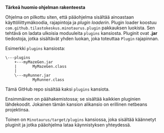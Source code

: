**Tärkeä huomio ohjelman rakenteesta**

Ohjelma on pilkottu siten, että pääohjelma sisältää ainoastaan käyttöliittymäkoodia, rajapintoja ja *plugin loaderin*.
Plugin loader koostuu `com.github.tilastokeskus.minotaurus.plugin` pakkauksen luokista. Sen tehtävä on ladata ulkoisia moduuleita
`plugins` kansiosta. Pluginit ovat **.jar** tiedostoja, jotka sisältävät yhden luokan, joka toteuttaa `Plugin` rajapinnan.

Esimerkki `plugins` kansiosta:

```
\---plugins
    +---myMazeGen.jar
    |       MyMazeGen.class
    |
    \---myRunner.jar
            MyRunner.class
```

Tämä GitHub repo sisältää kaksi `plugins` kansiota.

Ensimmäinen on päähakemistossa; se sisältää kaikkien pluginien lähdekoodit. Jokainen tämän kansion alikansio on erillinen netbeans projektinsa.

Toinen on `Minotaurus/target/plugins` kansiossa, joka sisältää käännetyt pluginit ja jotka pääohjelma lataa käynnistyksen
yhteydessä.

